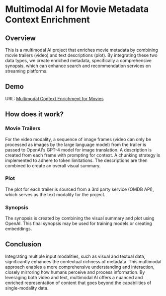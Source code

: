 # Multimodal AI for Movie Metadata Context Enrichment
## Overview
This is a multimodal AI project that enriches movie metadata by combining movie trailers (video) and text descriptions (plot). By integrating these two data types, we create enriched metadata, specifically a comprehensive synopsis, which can enhance search and recommendation services on streaming platforms.
## Demo
URL: [Multimodal Context Enrichment for Movies](multimodal-context-enrichment-production.up.railway.app)
## How does it work?
### Movie Trailers
For the video modality, a sequence of image frames (video can only be processed as images by the large language model) from the trailer is passed to OpenAI's GPT-4 model for image translation. A description is created from each frame with prompting for context. A chunking strategy is implemented to adhere to token limitations. The descriptions are then combined to create an overall visual summary.

### Plot
The plot for each trailer is sourced from a 3rd party service (OMDB API), which serves as the text modality for the project.

### Synopsis
The synopsis is created by combining the visual summary and plot using OpenAI. This final synopsis may be used for training models or creating embeddings.

## Conclusion
Integrating multiple input modalities, such as visual and textual data, significantly enhances the contextual richness of metadata. This multimodal approach enables a more comprehensive understanding and interaction, closely mirroring how humans perceive and process information. By leveraging both video and text, multimodal AI offers a nuanced and enriched representation of content that goes beyond the capabilities of single-modality data.
